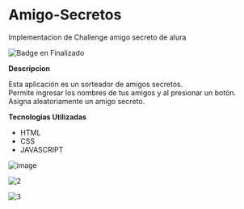 # Amigo-Secretos

Implementacion de Challenge amigo secreto de alura

![Badge en Finalizado](https://img.shields.io/badge/STATUS-EN%20FINALIZADO-green)

<b>Descripcion</b>

Esta aplicación es un sorteador de amigos secretos.<br> Permite ingresar los nombres de tus amigos y al presionar un botón. <br> Asigna aleatoriamente un amigo secreto.


<b>Tecnologias Utilizadas</b>
  - HTML
  - CSS
  - JAVASCRIPT

![image](https://github.com/user-attachments/assets/7e664c63-4bb1-406d-a435-a386ba928360)<br>


![2](https://github.com/user-attachments/assets/3e349518-b09c-443c-96c2-e42f7408b410)<br>

![3](https://github.com/user-attachments/assets/c54024cb-5511-4e10-b84a-a352cfc1333f)
